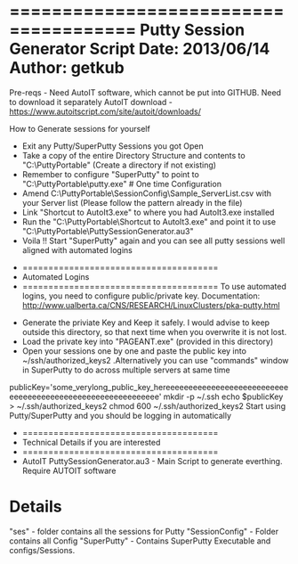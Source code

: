 ======================================
 Putty Session Generator Script
 Date:   2013/06/14
 Author: getkub
======================================
Pre-reqs - Need AutoIT software, which cannot be put into GITHUB. Need to download it separately 
AutoIT download - https://www.autoitscript.com/site/autoit/downloads/

How to Generate sessions for yourself
- Exit any Putty/SuperPutty Sessions you got Open
- Take a copy of the entire Directory Structure and contents to "C:\PuttyPortable"  (Create a directory if not existing)
- Remember to configure "SuperPutty" to point to  "C:\PuttyPortable\putty.exe"  # One time Configuration
- Amend C:\PuttyPortable\SessionConfig\Sample_ServerList.csv  with your Server list (Please follow the pattern already in the file)
- Link "Shortcut to AutoIt3.exe" to where you had AutoIt3.exe installed
- Run the "C:\PuttyPortable\Shortcut to AutoIt3.exe" and point it to use "C:\PuttyPortable\PuttySessionGenerator.au3"
- Voila !!  Start "SuperPutty" again and you can see all putty sessions well aligned with automated logins

* ======================================
* Automated Logins
* ======================================
To use automated logins, you need to configure public/private key. Documentation: http://www.ualberta.ca/CNS/RESEARCH/LinuxClusters/pka-putty.html

- Generate the priviate Key and Keep it safely. I would advise to keep outside this directory, so that next time when you overwrite it is not lost.
- Load the private key into "PAGEANT.exe" (provided in this directory)
- Open your sessions one by one and paste the public key  into ~/ssh/authorized_keys2  .Alternatively you can use "commands" window in SuperPutty to do across multiple servers at same time

publicKey='some_verylong_public_key_hereeeeeeeeeeeeeeeeeeeeeeeeeeeeeeeeeeeeeeeeeeeeeeeeeeeeeeeeeeee'
mkdir -p ~/.ssh
echo $publicKey > ~/.ssh/authorized_keys2
chmod 600 ~/.ssh/authorized_keys2
Start using Putty/SuperPutty and you should be logging in automatically


* ======================================
* Technical Details if you are interested
* ======================================
* AutoIT
PuttySessionGenerator.au3		- Main Script to generate everthing. Require AUTOIT software

# Details
"ses" 							  - folder contains all the sessions for Putty
"SessionConfig" 			- Folder contains all Config
"SuperPutty"					- Contains SuperPutty Executable and configs/Sessions. 
